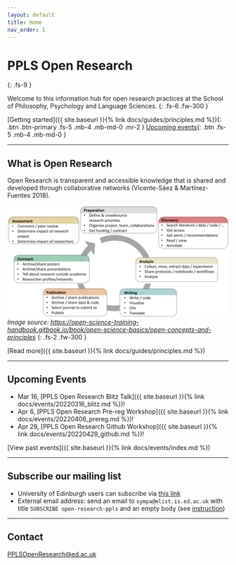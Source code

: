 ```yaml
---
layout: default
title: Home
nav_order: 1
---
```


# PPLS Open Research
{: .fs-9 }

Welcome to this information hub for open research practices at the School of Philosophy, Psychology and Language Sciences.
{: .fs-6 .fw-300 }

[Getting started]({{ site.baseurl }}{% link docs/guides/principles.md %}){: .btn .btn-primary .fs-5 .mb-4 .mb-md-0 .mr-2 } [Upcoming events](#upcoming-events){: .btn .fs-5 .mb-4 .mb-md-0 }

---

## What is Open Research

Open Research is transparent and accessible knowledge that is shared and developed through collaborative networks (Vicente-Sáez & Martínez-Fuentes 2018).

![](assets/images/ResearchCycle.png)
*Image source: https://open-science-training-handbook.gitbook.io/book/open-science-basics/open-concepts-and-principles*
{: .fs-2 .fw-300 }

[Read more]({{ site.baseurl }}{% link docs/guides/principles.md %})

---

## Upcoming Events

* Mar 16, [PPLS Open Research Blitz Talk]({{ site.baseurl }}{% link docs/events/20220316_blitz.md %})!
* Apr 6, [PPLS Open Research Pre-reg Workshop]({{ site.baseurl }}{% link docs/events/20220406_prereg.md %})!
* Apr 29, [PPLS Open Research Github Workshop]({{ site.baseurl }}{% link docs/events/20220429_github.md %})!

[View past events]({{ site.baseurl }}{% link docs/events/index.md %})

---

## Subscribe our mailing list

- University of Edinburgh users can subscribe via [this link](https://mlist.is.ed.ac.uk/lists/info/open-research-ppls)
- External email address: send an email to `sympa@mlist.is.ed.ac.uk` with title `SUBSCRIBE open-research-ppls` and an empty body (see [instruction](https://www.ed.ac.uk/information-services/computing/comms-and-collab/email/lists/sympa/subscribe))

---
## Contact

PPLSOpenResearch@ed.ac.uk
